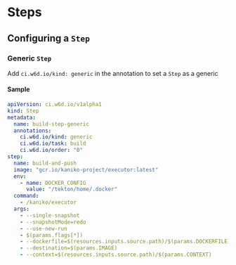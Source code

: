 # Steps

## Configuring a `Step`

### Generic `Step`

Add `ci.w6d.io/kind: generic` in the annotation to set a `Step` as a generic

#### Sample
```yaml
apiVersion: ci.w6d.io/v1alpha1
kind: Step
metadata:
  name: build-step-generic
  annotations:
    ci.w6d.io/kind: generic
    ci.w6d.io/task: build
    ci.w6d.io/order: "0"
step:
  name: build-and-push
  image: "gcr.io/kaniko-project/executor:latest"
  env:
    - name: DOCKER_CONFIG
      value: "/tekton/home/.docker"
  command:
    - /kaniko/executor
  args:
    - --single-snapshot
    - --snapshotMode=redo
    - --use-new-run
    - $(params.flags[*])
    - --dockerfile=$(resources.inputs.source.path)/$(params.DOCKERFILE)
    - --destination=$(params.IMAGE)
    - --context=$(resources.inputs.source.path)/$(params.CONTEXT)
```
